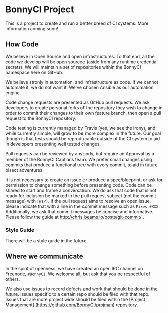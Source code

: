 # BonnyCI Project
This is a project to create and run a better breed of CI systems. More information coming soon!

## How Code
We believe in Open Source and open infrastructures. To that end, all the code we develop will be open sourced (aside from any runtime credential secrets). We will maintain a set of repositories within the BonnyCI namespace here on GitHub.

We believe stronly in automation, and infrastructure as code. If we cannot automate it, we do not want it. We've chosen Ansible as our automation engine.

Code change requests are presented as GitHub pull requests. We ask developers to create personal forks of the repository they wish to change in order to commit their changes to their own feature branch, then open a pull request to the BonnyCI repository.

Code testing is currently managed by Travis (yes, we see the irony), and while currently simple, will grow to be more complex in the future. Our goal though is that tests should be reproducable outside of the CI system to aid in developers presenting well tested changes.

Pull requests can be reviewed by anybody, but require an Approval by a member of the BonnyCI Captians team. We prefer small changes using commits that produce a functional tree with every commit, to aid in future bisect adventures.

It is not necessary to create an issue or produce a spec/blueprint, or ask for permission to change something before presenting code. Code can be shared to start and frame a conversation. We do ask that code that is not ready for inclusion be marked in the pull request subject (not the commit message) with `[WIP]`. If the pull request aims to resolve an open issue, please indicate that with a line in the commit message such as `Fixes #XXX`. Additionally, we ask that commit messages be concise and informative. Please follow the guide at http://chris.beams.io/posts/git-commit/ .

### Style Guide
There will be a style guide in the future.

## Where we communicate
In the spirit of openness, we have created an open IRC channel on Freenode, `#BonnyCI`. We welcome all, but ask that you be respectful of others.

We also use issues to record defects and work that should be done in the future. Issues specific to a certain repo should be filed with that repo. Issues that are more project wide should be filed within the [Project Management] (https://github.com/BonnyCI/projman) repository.
